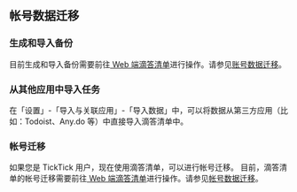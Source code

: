 ## 帐号数据迁移


### 生成和导入备份
目前生成和导入备份需要前往[ Web 端滴答清单](https://dida365.com/)进行操作。请参见[账号数据迁移](guide-dd/web/data.md)。


### 从其他应用中导入任务

在「设置」-「导入与关联应用」-「导入数据」中，可以将数据从第三方应用（比如：Todoist、Any.do 等）中直接导入滴答清单中。

### 帐号迁移

如果您是 TickTick 用户，现在使用滴答清单，可以进行帐号迁移。 目前，滴答清单的帐号迁移需要前往[ Web 端滴答清单](https://dida365.com/)进行操作。请参见[帐号数据迁移](guide-dd/web/data.md)。


